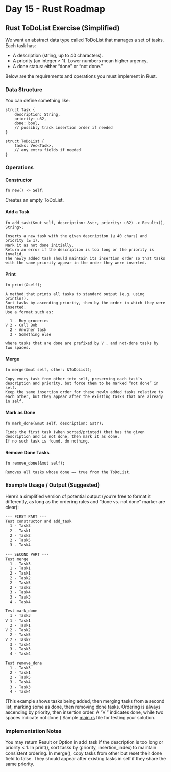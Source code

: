# Day 15 - Rust Roadmap

## Rust ToDoList Exercise (Simplified)

We want an abstract data type called ToDoList that manages a set of tasks. Each task has:

- A description (string, up to 40 characters).
- A priority (an integer ≥ 1). Lower numbers mean higher urgency.
- A done status: either “done” or “not done.”

Below are the requirements and operations you must implement in Rust.

### Data Structure

You can define something like:

    struct Task {
        description: String,
        priority: u32,
        done: bool,
        // possibly track insertion order if needed
    }

    struct ToDoList {
        tasks: Vec<Task>,
        // any extra fields if needed
    }

### Operations

#### Constructor

`fn new() -> Self;`

Creates an empty ToDoList.

#### Add a Task

`fn add_task(&mut self, description: &str, priority: u32) -> Result<(), String>;`

    Inserts a new task with the given description (≤ 40 chars) and priority (≥ 1).
    Mark it as not done initially.
    Return an error if the description is too long or the priority is invalid.
    The newly added task should maintain its insertion order so that tasks with the same priority appear in the order they were inserted.

#### Print

`fn print(&self);`

    A method that prints all tasks to standard output (e.g. using println!).
    Sort tasks by ascending priority, then by the order in which they were inserted.
    Use a format such as:

      1 - Buy groceries
    V 2 - Call Bob
      2 - Another task
      3 - Something else

    where tasks that are done are prefixed by V , and not-done tasks by two spaces.

#### Merge

`fn merge(&mut self, other: &ToDoList);`

    Copy every task from other into self, preserving each task’s description and priority, but force them to be marked “not done” in self.
    Keep the same insertion order for these newly added tasks relative to each other, but they appear after the existing tasks that are already in self.

#### Mark as Done

`fn mark_done(&mut self, description: &str);`

    Finds the first task (when sorted/printed) that has the given description and is not done, then mark it as done.
    If no such task is found, do nothing.

#### Remove Done Tasks

`fn remove_done(&mut self);`

    Removes all tasks whose done == true from the ToDoList.

### Example Usage / Output (Suggested)

Here’s a simplified version of potential output (you’re free to format it differently, as long as the ordering rules and “done vs. not done” marker are clear):

```txt
--- FIRST PART ---
Test constructor and add_task
  1 - Task3
  2 - Task1
  2 - Task2
  2 - Task5
  3 - Task4

--- SECOND PART ---
Test merge
  1 - Task3
  1 - Task1
  2 - Task1
  2 - Task2
  2 - Task5
  2 - Task2
  3 - Task4
  3 - Task3
  4 - Task4

Test mark_done
  1 - Task3
V 1 - Task1
  2 - Task1
V 2 - Task2
  2 - Task5
V 2 - Task2
  3 - Task4
  3 - Task3
  4 - Task4

Test remove_done
  1 - Task3
  2 - Task1
  2 - Task5
  3 - Task4
  3 - Task3
  4 - Task4

```

(This example shows tasks being added, then merging tasks from a second list, marking some as done, then removing done tasks. Ordering is always ascending by priority, then insertion order. A “V ” indicates done, while two spaces indicate not done.)
Sample [main.rs](exercises-day-5/src/main.rs) file for testing your solution.

### Implementation Notes

You may return Result or Option in add_task if the description is too long or priority < 1.
In print(), sort tasks by (priority, insertion_index) to maintain consistent ordering.
In merge(), copy tasks from other but reset their done field to false. They should appear after existing tasks in self if they share the same priority.
